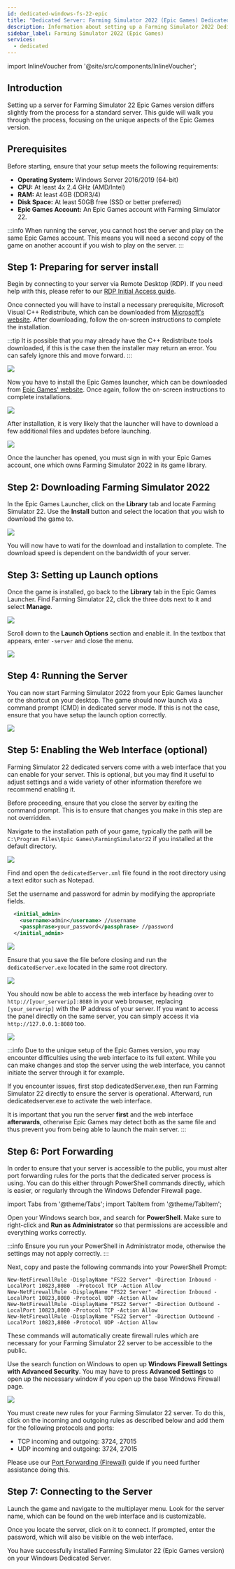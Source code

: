 ```yaml
---
id: dedicated-windows-fs-22-epic
title: "Dedicated Server: Farming Simulator 2022 (Epic Games) Dedicated Server Windows Setup"
description: Information about setting up a Farming Simulator 2022 Dedicated Server (Epic Games version) on a Windows Dedicated Server from ZAP-Hosting - ZAP-Hosting.com documentation
sidebar_label: Farming Simulator 2022 (Epic Games)
services:
  - dedicated
---
```


import InlineVoucher from '@site/src/components/InlineVoucher';

## Introduction
Setting up a server for Farming Simulator 22 Epic Games version differs slightly from the process for a standard server. This guide will walk you through the process, focusing on the unique aspects of the Epic Games version.

<InlineVoucher />

## Prerequisites

Before starting, ensure that your setup meets the following requirements:
- **Operating System:** Windows Server 2016/2019 (64-bit)
- **CPU:** At least 4x 2.4 GHz (AMD/Intel)
- **RAM:** At least 4GB (DDR3/4)
- **Disk Space:** At least 50GB free (SSD or better preferred)
- **Epic Games Account:** An Epic Games account with Farming Simulator 22.

:::info
When running the server, you cannot host the server and play on the same Epic Games account. This means you will need a second copy of the game on another account if you wish to play on the server.
:::

## Step 1: Preparing for server install
Begin by connecting to your server via Remote Desktop (RDP). If you need help with this, please refer to our [RDP Initial Access guide](https://zap-hosting.com/guides/docs/vserver-windows-userdp/).

Once connected you will have to install a necessary prerequisite, Microsoft Visual C++ Redistribute, which can be downloaded from [Microsoft's website](https://learn.microsoft.com/en-US/cpp/windows/latest-supported-vc-redist?view=msvc-170). After downloading, follow the on-screen instructions to complete the installation.

:::tip
It is possible that you may already have the C++ Redistribute tools downloaded, if this is the case then the installer may return an error. You can safely ignore this and move forward.
:::

![](https://screensaver01.zap-hosting.com/index.php/s/9kjW9QdoWtwRAbW/preview.png)

Now you have to install the Epic Games launcher, which can be downloaded from [Epic Games' website](https://store.epicgames.com/en-US/download). Once again, follow the on-screen instructions to complete installations.

![](https://screensaver01.zap-hosting.com/index.php/s/msGyRYr5cxoSti5/preview.png)

After installation, it is very likely that the launcher will have to download a few additional files and updates before launching.

![](https://screensaver01.zap-hosting.com/index.php/s/Bzya5Tzj8sY7RY2/preview)

Once the launcher has opened, you must sign in with your Epic Games account, one which owns Farming Simulator 2022 in its game library.

## Step 2: Downloading Farming Simulator 2022

In the Epic Games Launcher, click on the **Library** tab and locate Farming Simulator 22. Use the **Install** button and select the location that you wish to download the game to.

![](https://screensaver01.zap-hosting.com/index.php/s/s9SxMgLtQHtwTPQ/preview)

You will now have to wati for the download and installation to complete. The download speed is dependent on the bandwidth of your server.

## Step 3: Setting up Launch options

Once the game is installed, go back to the **Library** tab in the Epic Games Launcher. Find Farming Simulator 22, click the three dots next to it and select **Manage**.

![](https://screensaver01.zap-hosting.com/index.php/s/t63G5XzxwpaLje9/preview)

Scroll down to the **Launch Options** section and enable it. In the textbox that appears, enter `-server` and close the menu.

![](https://screensaver01.zap-hosting.com/index.php/s/HLAXkbdpanAFfbS/preview)

## Step 4: Running the Server

You can now start Farming Simulator 2022 from your Epic Games launcher or the shortcut on your desktop. The game should now launch via a command prompt (CMD) in dedicated server mode. If this is not the case, ensure that you have setup the launch option correctly.

![](https://screensaver01.zap-hosting.com/index.php/s/Bf5LX72LWNwSFib/preview)

## Step 5: Enabling the Web Interface (optional)

Farming Simulator 22 dedicated servers come with a web interface that you can enable for your server. This is optional, but you may find it useful to adjust settings and a wide variety of other information therefore we recommend enabling it.

Before proceeding, ensure that you close the server by exiting the command prompt. This is to ensure that changes you make in this step are not overridden.

Navigate to the installation path of your game, typically the path will be `C:\Program Files\Epic Games\FarmingSimulator22` if you installed at the default directory.

![](https://screensaver01.zap-hosting.com/index.php/s/yoqHoDAFZFkP2Ps/preview)

Find and open the `dedicatedServer.xml` file found in the root directory using a text editor such as Notepad.

Set the username and password for admin by modifying the appropriate fields. 
```xml
  <initial_admin>
    <username>admin</username> //username
    <passphrase>your_password</passphrase> //password
  </initial_admin>
```

![](https://screensaver01.zap-hosting.com/index.php/s/gks4Pswpyc3Wcix/preview)

Ensure that you save the file before closing and run the `dedicatedServer.exe` located in the same root directory.

![](https://screensaver01.zap-hosting.com/index.php/s/KjNeS5E8BLEgnnH/preview)

You should now be able to access the web interface by heading over to `http://[your_serverip]:8080` in your web browser, replacing `[your_serverip]` with the IP address of your server. If you want to access the panel directly on the same server, you can simply access it via `http://127.0.0.1:8080` too.

![](https://screensaver01.zap-hosting.com/index.php/s/n96fcAxyxBnfjyL/preview)

:::info
Due to the unique setup of the Epic Games version, you may encounter difficulties using the web interface to its full extent. While you can make changes and stop the server using the web interface, you cannot initiate the server through it for example.

If you encounter issues, first stop dedicatedServer.exe, then run Farming Simulator 22 directly to ensure the server is operational. Afterward, run dedicatedserver.exe to activate the web interface. 

It is important that you run the server **first** and the web interface **afterwards**, otherwise Epic Games may detect both as the same file and thus prevent you from being able to launch the main server.
:::

## Step 6: Port Forwarding

In order to ensure that your server is accessible to the public, you must alter port forwarding rules for the ports that the dedicated server process is using. You can do this either through PowerShell commands directly, which is easier, or regularly through the Windows Defender Firewall page.

import Tabs from '@theme/Tabs';
import TabItem from '@theme/TabItem';

<Tabs>
<TabItem value="powershell" label="Via Powershell" default>

Open your Windows search box, and search for **PowerShell**. Make sure to right-click and **Run as Administrator** so that permissions are accessible and everything works correctly.

:::info
Ensure you run your PowerShell in Administrator mode, otherwise the settings may not apply correctly.
:::

Next, copy and paste the following commands into your PowerShell Prompt:
```
New-NetFirewallRule -DisplayName "FS22 Server" -Direction Inbound -LocalPort 10823,8080  -Protocol TCP -Action Allow
New-NetFirewallRule -DisplayName "FS22 Server" -Direction Inbound -LocalPort 10823,8080 -Protocol UDP -Action Allow
New-NetFirewallRule -DisplayName "FS22 Server" -Direction Outbound -LocalPort 10823,8080 -Protocol TCP -Action Allow
New-NetFirewallRule -DisplayName "FS22 Server" -Direction Outbound -LocalPort 10823,8080 -Protocol UDP -Action Allow
```

These commands will automatically create firewall rules which are necessary for your Farming Simulator 22 server to be accessible to the public.

</TabItem>

<TabItem value="windefender" label="Via Windows Defender">

Use the search function on Windows to open up **Windows Firewall Settings with Advanced Security**. You may have to press **Advanced Settings** to open up the necessary window if you open up the base Windows Firewall page.

![](https://github.com/zaphosting/docs/assets/42719082/5fb9f943-7e51-4d8f-9df4-2f5ff60857d3)

You must create new rules for your Farming Simulator 22 server. To do this, click on the incoming and outgoing rules as described below and add them for the following protocols and ports:
- TCP incoming and outgoing: 3724, 27015
- UDP incoming and outgoing: 3724, 27015

Please use our [Port Forwarding (Firewall)](vserver-windows-port.md) guide if you need further assistance doing this.

</TabItem>
</Tabs>

## Step 7: Connecting to the Server
Launch the game and navigate to the multiplayer menu. Look for the server name, which can be found on the web interface and is customizable.

Once you locate the server, click on it to connect. If prompted, enter the password, which will also be visible on the web interface.

You have successfully installed Farming Simulator 22 (Epic Games version) on your Windows Dedicated Server.